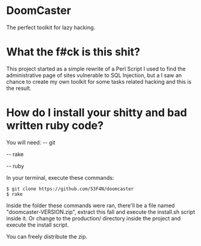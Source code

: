# DoomCaster
The perfect toolkit for lazy hacking.

# What the f#ck is this shit?

This project started as a simple rewrite of a Perl Script I used to find
the administrative page of sites vulnerable to SQL Injection, but a I saw
an chance to create my own toolkit for some tasks related hacking and this
is the result.

# How do I install your shitty and bad written ruby code?

You will need:
-- git

-- rake

-- ruby

In your terminal, execute these commands:

```
$ git clone https://github.com/53F4N/doomcaster
$ rake
```

Inside the folder these commands were ran, there'll be a file named
"doomcaster-VERSION.zip", extract this fall and execute the install.sh
script inside it. Or change to the production/ directory inside the
project and execute the install script.

You can freely distribute the zip.
